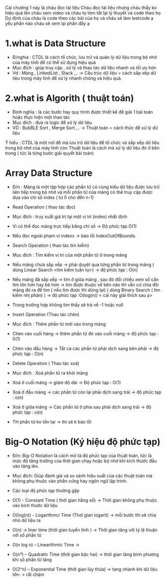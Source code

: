 Cái chương 1 này là cháu đọc tài liệu Cháu đọc tài liệu nhưng cháu thấy ko hiệu quả lên cháu xem video và cháu tự tóm tắt lại lý thuyết và code theo họ Dự định của cháu là code theo các bài của họ và cháu sẽ làm leetcode ạ yếu phần nào cháu sẽ xem lại phần đấy ạ



# 1.what is Data Structure 
- Đ/nghia : CTDL là cách tổ chức, lưu trữ và quản lý dữ liệu trong bộ nhớ của máy tính để có thể sử dụng hiệu quả
- Mục đích : giúp truy cập , xử lý và thao tác dữ liệu nhanh và tối ưu hơn
- Vd : Mảng , LinkedList , Stack ,..
-> Cấu trúc dữ liệu = cách sắp xếp dữ liệu trong máy tính để xử lý nhanh chóng và hiệu quả.
# 2.what is Algorith ( thuật toán)
- Định nghĩa : là các bước hay quy trình được thiết kế để giải 1 bài toán hoặc thực hiện một thao tác
- Mục đích : đưa ra logic để xử lý dữ liệu
- VD : BubBLE Sort , Merge Sort ,..
->  Thuật toán = cách thức để xử lý dữ liệu

Ý hiểu : CTDL là một nơi để mà lưu trữ dữ liệu để tổ chức và sắp xếp dữ liệu trong bộ nhớ của máy tính 
còn Thuật toán là cách mà xử lý dữ liệu đó ở bên trong ( tức là từng bước giải quyết bài toán)

# Array Data Structure 
- Đ/n : Mảng là một tập hợp các phần tử có cùng kiểu dữ liệu được lưu trữ liên tiếp trong bộ nhớ và mỗi phần tử của mảng có thể truy cập được dựa vào chỉ số index ( từ 0 cho đến n-1) 
- Read Operation ( thao tác đọc)
 - Mục đích : truy xuất giá trị tại một vị trí (index) nhất định
 - Vì có thể đọc mảng trực tiếp bằng chỉ số  -> Độ phức tạp O(1)
 - Nếu đọc ngoài phạm vi indexx -> báo lỗi IndexOutOfBounds.

- Search Operation ( thao tác tìm kiếm)
 -  Mục đích : Tìm kiếm vị trí của một phần tử ở trong mảng
 - Nếu mảng chưa sắp xếp -> phải duyệt qua từng phần tử trong mảng ( dùng Linear Search <tìm kiếm tuần tự>) -> độ phức tạp : O(n)
 - Nếu mảng đã sắp xếp -> tìm ở giữa mảng , sau đó đối chiếu xem số cần tìm lớn hơn hay bé hơn -> tìm được thuộc về bên nào thì vẫn cứ chia đôi mảng đó ra để tìm ( nếu tìm được thì dừng lại) ( dùng Binary Search ( tìm kiếm nhị phân) ) 
 -> độ phức tạp :O(log(n)) < cái này giải thích sau ạ>

 - Trong trường hợp không tìm thấy sẽ trả về -1 hoặc null

- Insert Operation (Thao tác chèn)
 - Mục đích : Thêm phần tử mới vào trong mảng
 - Chèn vào cuối hàng -> thêm phần tử đó vào cuối mảng -> độ phức tạp : 0(1)
 - Chèn vào đầu hàng -> Tất cả các phần tử phải dịch sang bên phải -> độ phức tạp : O(n)

- Delete Operation ( Thao tác xoá)
 - Mục đích : Xoá phần tử ra khỏi mảng
 - Xoá ở cuối mảng -> giảm độ dài -> Độ phức tạp : O(1)
 - Xoá ở đầu mảng -> các phần tử còn lại phải dịch sang trái -> độ phức tạp : o(n)  
 - Xoá ở giữa mảng -> Các phần tử ở phía sau phải dịch sang trái -> độ phức tạp : o(n)
 - TH phần tử ko tồn tại -> thì sẽ k báo lỗi
# Big-O Notation (Ký hiệu độ phức tạp)
-  Đ/n: Big-O Notation là cách mô tả độ phức tạp của thuật toán, tức là mức độ tăng trưởng của thời gian chạy hoặc bộ nhớ khi kích thước đầu vào tăng lên.

- Mục đích: Giúp đánh giá và so sánh hiệu suất của các thuật toán mà không phụ thuộc vào phần cứng hay ngôn ngữ lập trình.

- Các loại độ phức tạp thường gặp
 - O(1) - Constant Time ( thời gian hằng số) -> Thời gian không phụ thuộc vào kích thước dữ liệu
 - O(log(n)) - Logarithmci Time (Thơi gian logarit) -> mỗi bước thì sẽ chia nhỏ dữ liệu ra

 - O(n) -> liner time (thời gian tuyến tính ) -> Thời gian tăng với tỷ lệ thuận với số phần tử

- O(n log n) – Linearithmic Time -> 

- O(n²) – Quadratic Time (thời gian bậc hai) -> thời gian tăng bình phương khi số phần tử tăng

 - O(2^n) – Exponential Time (thời gian lũy thừa) -> tang nhanh khi dữ liệu lớn- > rất chậm
 